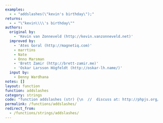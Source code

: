```yaml
---
examples:
  - - "addslashes(\"kevin's birthday\");"
returns:
  - - "\"kevin\\\\'s birthday\""
authors:
  original by:
    - 'Kevin van Zonneveld (http://kevin.vanzonneveld.net)'
  improved by:
    - 'Ates Goral (http://magnetiq.com)'
    - marrtins
    - Nate
    - Onno Marsman
    - 'Brett Zamir (http://brett-zamir.me)'
    - 'Oskar Larsson Högfeldt (http://oskar-lh.name/)'
  input by:
    - Denny Wardhana
notes: []
layout: function
function: addslashes
category: strings
code: "function addslashes (str) {\n  //  discuss at: http://phpjs.org/functions/addslashes/\n  // original by: Kevin van Zonneveld (http://kevin.vanzonneveld.net)\n  // improved by: Ates Goral (http://magnetiq.com)\n  // improved by: marrtins\n  // improved by: Nate\n  // improved by: Onno Marsman\n  // improved by: Brett Zamir (http://brett-zamir.me)\n  // improved by: Oskar Larsson Högfeldt (http://oskar-lh.name/)\n  //    input by: Denny Wardhana\n  //   example 1: addslashes(\"kevin's birthday\");\n  //   returns 1: \"kevin\\\\'s birthday\"\n\n  return (str + '')\n    .replace(/[\\\\\"']/g, '\\\\$&')\n    .replace(/\\u0000/g, '\\\\0')\n}\n"
permalink: /functions/addslashes/
redirect_from:
  - /functions/strings/addslashes/
---
```


<!-- WARNING! This file is auto generated by `npm run web:inject`, do not edit by hand -->

